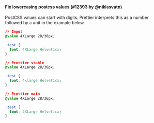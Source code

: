 #### Fix lowercasing postcss values (#12393 by @niklasvatn)

PostCSS values can start with digits. Prettier interprets this as a number followed by a unit in the example below.

<!-- prettier-ignore -->
```css
// Input
@value 4XLarge 28/36px;

.test {
  font: 4XLarge Helvetica;
}

// Prettier stable
@value 4XLarge 28/36px;

.test {
  font: 4xlarge Helvetica;
}

// Prettier main
@value 4XLarge 28/36px;

.test {
  font: 4XLarge Helvetica;
}
```
